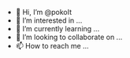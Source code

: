 - 👋 Hi, I’m @pokoIt
- 👀 I’m interested in ...
- 🌱 I’m currently learning ...
- 💞️ I’m looking to collaborate on ...
- 📫 How to reach me ...

<!---
pokoIt/pokoIt is a ✨ special ✨ repository because its `README.md` (this file) appears on your GitHub profile.
You can click the Preview link to take a look at your changes.
--->
